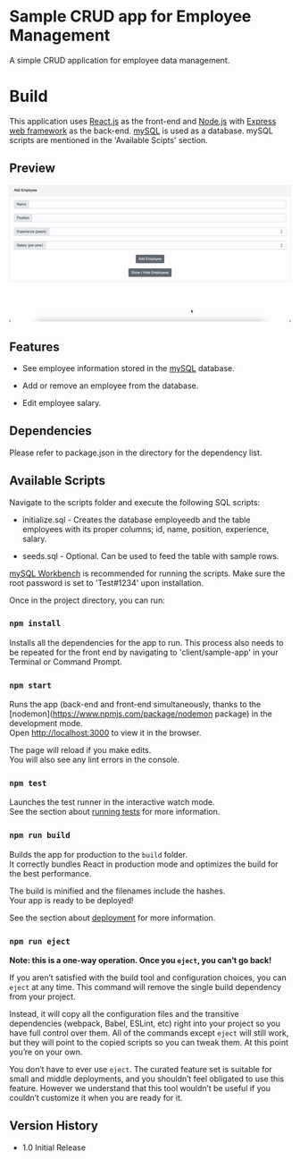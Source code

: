 # Sample CRUD app for Employee Management

A simple CRUD application for employee data management.

# Build
This application uses [React.js](https://reactjs.org) as the front-end and [Node.js](https://nodejs.org/) with [Express web framework](https://expressjs.com) as the back-end. [mySQL](https://www.mysql.com) is used as a database. mySQL scripts are mentioned in the 'Available Scipts' section.

## Preview

![](crud-anim.gif)

## Features

* See employee information stored in the [mySQL](https://www.mysql.com) database.

* Add or remove an employee from the database.

* Edit employee salary.

## Dependencies

Please refer to package.json in the directory for the dependency list.

## Available Scripts

Navigate to the scripts folder and execute the following SQL scripts:

* initialize.sql - Creates the database employeedb and the table employees with its proper columns; id, name, position, experience, salary.

* seeds.sql - Optional. Can be used to feed the table with sample rows.

[mySQL Workbench](https://www.mysql.com/products/workbench) is recommended for running the scripts. Make sure the root password is set to 'Test#1234' upon installation.


Once in the project directory, you can run:

### `npm install`

Installs all the dependencies for the app to run. This process also needs to be repeated for the front end by navigating to 'client/sample-app' in your Terminal or Command Prompt.

### `npm start`

Runs the app (back-end and front-end simultaneously, thanks to the [nodemon](https://www.npmjs.com/package/nodemon package) in the development mode.<br />
Open [http://localhost:3000](http://localhost:3000) to view it in the browser.

The page will reload if you make edits.<br />
You will also see any lint errors in the console.

### `npm test`

Launches the test runner in the interactive watch mode.<br />
See the section about [running tests](https://facebook.github.io/create-react-app/docs/running-tests) for more information.

### `npm run build`

Builds the app for production to the `build` folder.<br />
It correctly bundles React in production mode and optimizes the build for the best performance.

The build is minified and the filenames include the hashes.<br />
Your app is ready to be deployed!

See the section about [deployment](https://facebook.github.io/create-react-app/docs/deployment) for more information.

### `npm run eject`

**Note: this is a one-way operation. Once you `eject`, you can’t go back!**

If you aren’t satisfied with the build tool and configuration choices, you can `eject` at any time. This command will remove the single build dependency from your project.

Instead, it will copy all the configuration files and the transitive dependencies (webpack, Babel, ESLint, etc) right into your project so you have full control over them. All of the commands except `eject` will still work, but they will point to the copied scripts so you can tweak them. At this point you’re on your own.

You don’t have to ever use `eject`. The curated feature set is suitable for small and middle deployments, and you shouldn’t feel obligated to use this feature. However we understand that this tool wouldn’t be useful if you couldn’t customize it when you are ready for it.

## Version History

* 1.0 Initial Release
